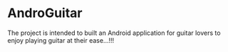 AndroGuitar
===========

The project is intended to built an Android application for guitar lovers to enjoy playing guitar at their ease...!!!
